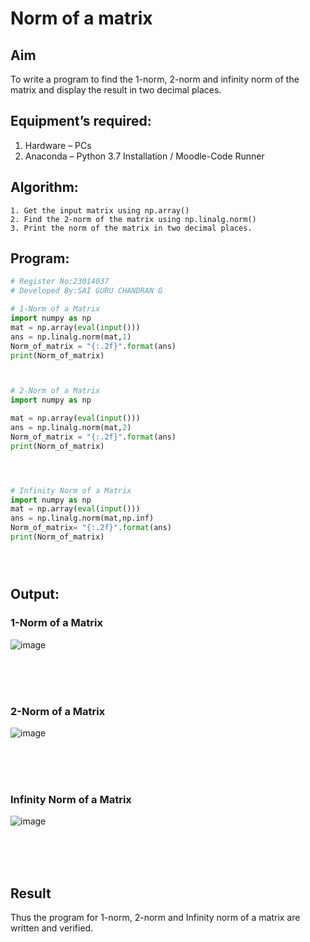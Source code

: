 # Norm of a matrix
## Aim
To write a program to find the 1-norm, 2-norm and infinity norm of the matrix and display the result in two decimal places.
## Equipment’s required:
1.	Hardware – PCs
2.	Anaconda – Python 3.7 Installation / Moodle-Code Runner
## Algorithm:
	1. Get the input matrix using np.array()   
    2. Find the 2-norm of the matrix using np.linalg.norm()
	3. Print the norm of the matrix in two decimal places.
## Program:
```Python
# Register No:23014037
# Developed By:SAI GURU CHANDRAN G

# 1-Norm of a Matrix
import numpy as np
mat = np.array(eval(input()))
ans = np.linalg.norm(mat,1)
Norm_of_matrix = "{:.2f}".format(ans)
print(Norm_of_matrix)



# 2-Norm of a Matrix
import numpy as np

mat = np.array(eval(input()))
ans = np.linalg.norm(mat,2)
Norm_of_matrix = "{:.2f}".format(ans)
print(Norm_of_matrix)




# Infinity Norm of a Matrix
import numpy as np
mat = np.array(eval(input()))
ans = np.linalg.norm(mat,np.inf)
Norm_of_matrix= "{:.2f}".format(ans)
print(Norm_of_matrix)





```
## Output:
### 1-Norm of a Matrix
![image](https://github.com/Saiguruchandran/Norm-of-a-matrix/assets/144870946/32122015-a942-432b-87ee-5454d99fe9ed)

<br>
<br>
<br>

### 2-Norm of a Matrix
![image](https://github.com/Saiguruchandran/Norm-of-a-matrix/assets/144870946/03f08050-9d0f-415f-baa3-2d1642fda77e)

<br>
<br>
<br>

### Infinity Norm of a Matrix
![image](https://github.com/Saiguruchandran/Norm-of-a-matrix/assets/144870946/0ea70d16-bda8-4789-ba06-020cc1116367)

<br>
<br>
<br>

## Result
Thus the program for 1-norm, 2-norm and Infinity norm of a matrix are written and verified.
